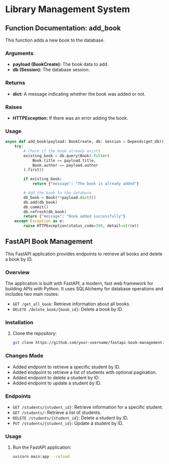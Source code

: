 # Library Management System

## Function Documentation: add_book

This function adds a new book to the database.

### Arguments

- **payload (BookCreate):** The book data to add.
- **db (Session):** The database session.

### Returns

- **dict:** A message indicating whether the book was added or not.

### Raises

- **HTTPException:** If there was an error adding the book.

### Usage

```python
async def add_book(payload: BookCreate, db: Session = Depends(get_db)):
    try:
        # Check if the book already exists
        existing_book = db.query(Book).filter(
            Book.title == payload.title,
            Book.author == payload.author
        ).first()

        if existing_book:
            return {"message": "The book is already added"}

        # Add the book to the database
        db_book = Book(**payload.dict())
        db.add(db_book)
        db.commit()
        db.refresh(db_book)
        return {"message": "Book added successfully"}
    except Exception as e:
        raise HTTPException(status_code=500, detail=str(e))

```

## FastAPI Book Management

This FastAPI application provides endpoints to retrieve all books and delete a book by ID.

### Overview

The application is built with FastAPI, a modern, fast web framework for building APIs with Python. It uses SQLAlchemy for database operations and includes two main routes:
- `GET /get_all_book`: Retrieve information about all books.
- `DELETE /delete_book/{book_id}`: Delete a book by ID.

### Installation

1. Clone the repository:

   ```bash
   git clone https://github.com/your-username/fastapi-book-management.git
   ```

### Changes Made

- Added endpoint to retrieve a specific student by ID.
- Added endpoint to retrieve a list of students with optional pagination.
- Added endpoint to delete a student by ID.
- Added endpoint to update a student by ID.

### Endpoints

- `GET /students/{student_id}`: Retrieve information for a specific student.
- `GET /students/`: Retrieve a list of students.
- `DELETE /students/{student_id}`: Delete a student by ID.
- `PUT /students/{student_id}`: Update a student by ID.

### Usage

1. Run the FastAPI application:

   ```bash
   uvicorn main:app --reload
   ```

